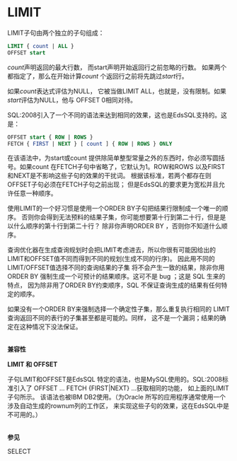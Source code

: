 # LIMIT

LIMIT子句由两个独立的子句组成：
```SQL
LIMIT { count | ALL }
OFFSET start
```
*count*声明返回的最大行数， 而start声明开始返回行之前忽略的行数。 如果两个都指定了，那么在开始计算*count* 个返回行之前将先跳过*start*行。

如果*count*表达式评估为NULL， 它被当做LIMIT ALL，也就是，没有限制。如果 *start*评估为NULL，他与 OFFSET 0相同对待。

SQL:2008引入了一个不同的语法来达到相同的效果，这也是EdsSQL支持的。这是：
```SQL
OFFSET start { ROW | ROWS }
FETCH { FIRST | NEXT } [ count ] { ROW | ROWS } ONLY
```
在该语法中，为start或count 提供除简单整型常量之外的东西时，你必须写圆括号。如果count 在FETCH子句中省略了，它默认为1。ROW和ROWS 以及FIRST和NEXT是不影响这些子句的效果的干扰词。 根据该标准，若两个都存在则OFFSET子句必须在FETCH子句之前出现； 但是EdsSQL的要求更为宽松并且允许任意一种顺序。

使用LIMIT的一个好习惯是使用一个ORDER BY子句把结果行限制成一个唯一的顺序。 否则你会得到无法预料的结果子集，你可能想要第十行到第二十行，但是是以什么顺序的第十行到第二十行？ 除非你声明ORDER BY ，否则你不知道什么顺序。

查询优化器在生成查询规划时会把LIMIT考虑进去，所以你很有可能因给出的 LIMIT和OFFSET值不同而得到不同的规划(生成不同的行序)。 因此用不同的LIMIT/OFFSET值选择不同的查询结果的子集 将不会产生一致的结果，除非你用ORDER BY 强制生成一个可预计的结果顺序。这可不是 bug ；这是 SQL 生来的特点， 因为除非用了ORDER BY约束顺序，SQL 不保证查询生成的结果有任何特定的顺序。

如果没有一个ORDER BY来强制选择一个确定性子集，那么重复执行相同的 LIMIT查询返回不同的表行的子集甚至都是可能的。同样， 这不是一个漏洞；结果的确定在这种情况下没法保证。

<br/>**兼容性**

**LIMIT 和 OFFSET**

子句LIMIT和OFFSET是EdsSQL 特定的语法，也是MySQL使用的。SQL:2008标准引入了 OFFSET ... FETCH {FIRST|NEXT} ...获取相同的功能， 如上面的LIMIT 子句所示。 该语法也被IBM DB2使用。（为Oracle 所写的应用程序通常使用一个涉及自动生成的rownum列的工作区， 来实现这些子句的效果，这在EdsSQL中是不可用的。）

<br/>**参见**

SELECT